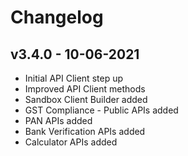 # Changelog

## v3.4.0 - 10-06-2021
* Initial API Client step up
* Improved API Client methods
* Sandbox Client Builder added
* GST Compliance - Public APIs added
* PAN APIs added
* Bank Verification APIs added
* Calculator APIs added
